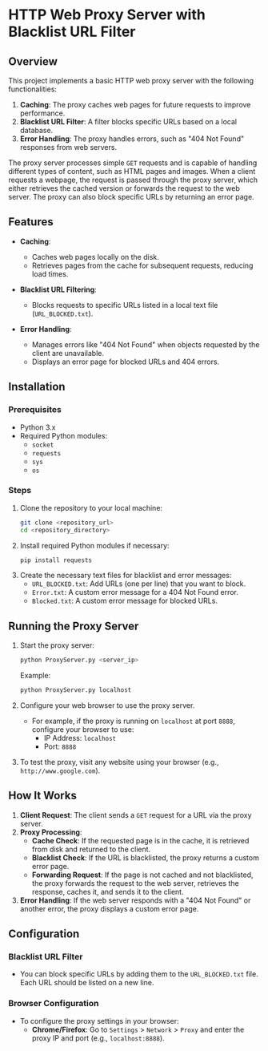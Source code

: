 # HTTP Web Proxy Server with Blacklist URL Filter

## Overview
This project implements a basic HTTP web proxy server with the following functionalities:
1. **Caching**: The proxy caches web pages for future requests to improve performance.
2. **Blacklist URL Filter**: A filter blocks specific URLs based on a local database.
3. **Error Handling**: The proxy handles errors, such as "404 Not Found" responses from web servers.

The proxy server processes simple `GET` requests and is capable of handling different types of content, such as HTML pages and images. When a client requests a webpage, the request is passed through the proxy server, which either retrieves the cached version or forwards the request to the web server. The proxy can also block specific URLs by returning an error page.

## Features
- **Caching**: 
  - Caches web pages locally on the disk.
  - Retrieves pages from the cache for subsequent requests, reducing load times.
  
- **Blacklist URL Filtering**:
  - Blocks requests to specific URLs listed in a local text file (`URL_BLOCKED.txt`).
  
- **Error Handling**:
  - Manages errors like "404 Not Found" when objects requested by the client are unavailable.
  - Displays an error page for blocked URLs and 404 errors.

## Installation
### Prerequisites
- Python 3.x
- Required Python modules:
  - `socket`
  - `requests`
  - `sys`
  - `os`

### Steps
1. Clone the repository to your local machine:
    ```bash
    git clone <repository_url>
    cd <repository_directory>
    ```
2. Install required Python modules if necessary:
    ```bash
    pip install requests
    ```
3. Create the necessary text files for blacklist and error messages:
   - `URL_BLOCKED.txt`: Add URLs (one per line) that you want to block.
   - `Error.txt`: A custom error message for a 404 Not Found error.
   - `Blocked.txt`: A custom error message for blocked URLs.

## Running the Proxy Server
1. Start the proxy server:
    ```bash
    python ProxyServer.py <server_ip>
    ```
    Example:
    ```bash
    python ProxyServer.py localhost
    ```

2. Configure your web browser to use the proxy server.  
   - For example, if the proxy is running on `localhost` at port `8888`, configure your browser to use:
     - IP Address: `localhost`
     - Port: `8888`

3. To test the proxy, visit any website using your browser (e.g., `http://www.google.com`).

## How It Works
1. **Client Request**: The client sends a `GET` request for a URL via the proxy server.
2. **Proxy Processing**:
   - **Cache Check**: If the requested page is in the cache, it is retrieved from disk and returned to the client.
   - **Blacklist Check**: If the URL is blacklisted, the proxy returns a custom error page.
   - **Forwarding Request**: If the page is not cached and not blacklisted, the proxy forwards the request to the web server, retrieves the response, caches it, and sends it to the client.
3. **Error Handling**: If the web server responds with a "404 Not Found" or another error, the proxy displays a custom error page.

## Configuration
### Blacklist URL Filter
- You can block specific URLs by adding them to the `URL_BLOCKED.txt` file. Each URL should be listed on a new line.

### Browser Configuration
- To configure the proxy settings in your browser:
  - **Chrome/Firefox**: Go to `Settings` > `Network` > `Proxy` and enter the proxy IP and port (e.g., `localhost:8888`).

